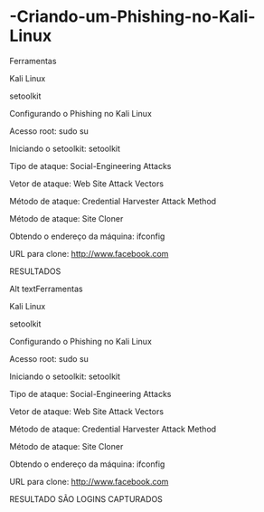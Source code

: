 # -Criando-um-Phishing-no-Kali-Linux
Ferramentas

Kali Linux

setoolkit

Configurando o Phishing no Kali Linux

Acesso root: sudo su

Iniciando o setoolkit: setoolkit

Tipo de ataque: Social-Engineering Attacks

Vetor de ataque: Web Site Attack Vectors

Método de ataque: Credential Harvester Attack Method

Método de ataque: Site Cloner

Obtendo o endereço da máquina: ifconfig

URL para clone: http://www.facebook.com

RESULTADOS

Alt textFerramentas

Kali Linux

setoolkit

Configurando o Phishing no Kali Linux

Acesso root: sudo su

Iniciando o setoolkit: setoolkit

Tipo de ataque: Social-Engineering Attacks

Vetor de ataque: Web Site Attack Vectors

Método de ataque: Credential Harvester Attack Method 

Método de ataque: Site Cloner

Obtendo o endereço da máquina: ifconfig

URL para clone: http://www.facebook.com


RESULTADO SÃO LOGINS CAPTURADOS
